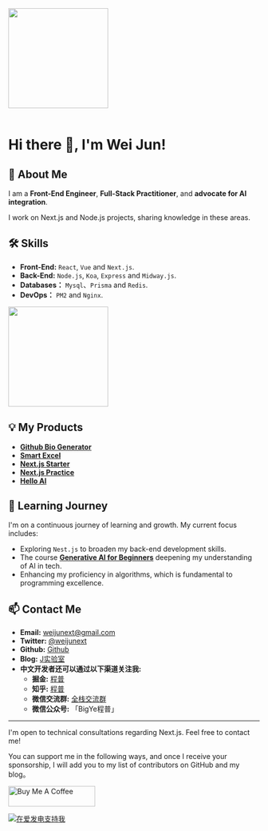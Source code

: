 <div style="overflow:hidden" class="weijunext">

<a href="https://github.com/weijunext/weijunext" style="max-width:50%;" >
  <img height="200" align="center" src="https://github-readme-stats.vercel.app/api?username=weijunext&count_private=true&theme=radical" />
</a>


</div>

<br/>

# Hi there 👋, I'm Wei Jun!

## 🚀 About Me
I am a **Front-End Engineer**, **Full-Stack Practitioner**, and **advocate for AI integration**.

I work on Next.js and Node.js projects, sharing knowledge in these areas.

## 🛠 Skills
- **Front-End:** `React`, `Vue` and `Next.js`.
- **Back-End:** `Node.js`, `Koa`, `Express` and `Midway.js`.
- **Databases：** `Mysql`、`Prisma` and `Redis`.
- **DevOps：** `PM2` and `Nginx`.

<a href="https://github.com/weijunext/weijunext" style="max-width:50%;" >
  <img height="200" align="center" src="https://github-readme-stats-one-mu-82.vercel.app/api/top-langs/?username=weijunext&layout=compact&langs_count=8">
</a>

## 💡 My Products
- [**Github Bio Generator**](https://githubbio.com/)
- [**Smart Excel**](https://smartexcel.cc/)
- [**Next.js Starter**](https://starter.weijunext.com/)
- [**Next.js Practice**](https://github.com/weijunext/nextjs-learn-demos)
- [**Hello AI**](https://helloai.wiki)


## 🌱 Learning Journey
I'm on a continuous journey of learning and growth. My current focus includes:
- Exploring `Nest.js` to broaden my back-end development skills.
- The course **[Generative AI for Beginners](https://microsoft.github.io/generative-ai-for-beginners/)** deepening my understanding of AI in tech.
- Enhancing my proficiency in algorithms, which is fundamental to programming excellence.

## 📫 Contact Me
- **Email:** [weijunext@gmail.com](mailto:weijunext@gmail.com)
- **Twitter:** [@weijunext](https://twitter.com/weijunext)
- **Github:** [Github](https://github.com/weijunext)  
- **Blog:** [J实验室](https://weijunext.com/)
- **中文开发者还可以通过以下渠道关注我:**
  - **掘金:** [程普](https://juejin.cn/user/26044008768029)
  - **知乎:** [程普](https://www.zhihu.com/people/mo-mo-mo-89-12-11)
  - **微信交流群:** [全栈交流群](https://weijunext.com/make-a-friend)
  - **微信公众号:** 「BigYe程普」

---

I'm open to technical consultations regarding Next.js. Feel free to contact me!

You can support me in the following ways, and once I receive your sponsorship, I will add you to my list of contributors on GitHub and my blog。

<a href="https://www.buymeacoffee.com/weijunext" target="_blank"><img src="https://cdn.buymeacoffee.com/buttons/v2/default-yellow.png" alt="Buy Me A Coffee" style="height: 41px !important;width: 174px !important;" ></a>

<a href="https://afdian.net/a/weijunext" target="_blank"><img src="afd.svg" alt="在爱发电支持我"></a>
